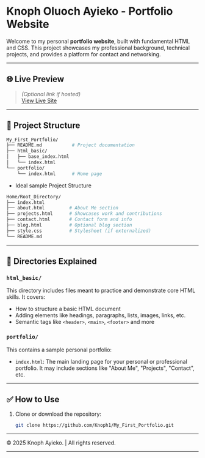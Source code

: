 # Knoph Oluoch Ayieko - Portfolio Website

Welcome to my personal **portfolio website**, built with fundamental HTML and CSS. This project showcases my professional background, technical projects, and provides a platform for contact and networking.

---

## 🌐 Live Preview

> *(Optional link if hosted)*  
[View Live Site](https://your-username.github.io/portfolio/)

---

## 📁 Project Structure

```bash
My_First_Portfolio/
├── README.md           # Project documentation
├── html_basic/
│   ├── base_index.html
│   └── index.html
└── portfolio/
    └── index.html      # Home page
```

- Ideal sample Project Structure
```bash
Home/Root_Directory/
├── index.html         
├── about.html         # About Me section
├── projects.html      # Showcases work and contributions
├── contact.html       # Contact form and info
├── blog.html          # Optional blog section
├── style.css          # Stylesheet (if externalized)
└── README.md
```

---

## 📂 Directories Explained

### `html_basic/`
This directory includes files meant to practice and demonstrate core HTML skills. It covers:
- How to structure a basic HTML document
- Adding elements like headings, paragraphs, lists, images, links, etc.
- Semantic tags like `<header>`, `<main>`, `<footer>` and more

### `portfolio/`
This contains a sample personal portfolio:
- `index.html`: The main landing page for your personal or professional portfolio. It may include sections like "About Me", "Projects", "Contact", etc.

---

## ✅ How to Use

1. Clone or download the repository:
   ```bash
   git clone https://github.com/Knoph1/My_First_Portfolio.git

---

<p>&copy; 2025 Knoph Ayieko. | All rights reserved.</p>

---
